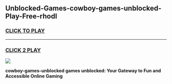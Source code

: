 
## Unblocked-Games-cowboy-games-unblocked-Play-Free-rhodl
<h3>
<a href="https://premium76.site?title=cowboy-games-unblocked&ref=09A">CLICK TO PLAY</a></h3>
<hr>

<h3>
<a href="https://premium76.site?title=cowboy-games-unblocked&ref=09A">CLICK 2 PLAY</a>
  
</h3>

<a href="https://premium76.site?title=cowboy-games-unblocked&ref=09A"><img src="https://clearcache.store/games.png"></a>


**cowboy-games-unblocked games unblocked: Your Gateway to Fun and Accessible Online Gaming**
